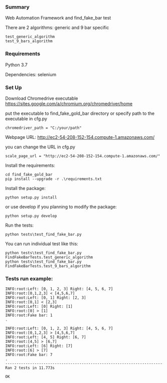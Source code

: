 ### Summary
Web Automation Framework and find_fake_bar test

There are 2 algorithms: generic and 9 bar specific
```
test_generic_algorithm
test_9_bars_algorithm
```

### Requirements
Python 3.7

Dependencies: selenium

### Set Up
Download Chromedrive executable
https://sites.google.com/a/chromium.org/chromedriver/home

put the executable to find_fake_gold_bar directory
or specify path to the executable in cfg.py
```buildoutcfg
chromedriver_path = "C:/your/path"
```

Webpage URL: http://ec2-54-208-152-154.compute-1.amazonaws.com/

you can change the URL in cfg.py
```buildoutcfg
scale_page_url = "http://ec2-54-208-152-154.compute-1.amazonaws.com/"
```

Install the requirements:
```buildoutcfg
cd find_fake_gold_bar
pip install --upgrade -r .\requirements.txt
```

Install the package:
```buildoutcfg
python setup.py install
```

or use develop if you planning to modify the package:
```buildoutcfg
python setup.py develop
```

Run the tests:
```buildoutcfg
python tests\test_find_fake_bar.py
```
You can run individual test like this:
```buildoutcfg
python tests\test_find_fake_bar.py FindFakeBarTests.test_generic_algorithm
python tests\test_find_fake_bar.py FindFakeBarTests.test_9_bars_algorithm
```

### Tests run example:
```
INFO:root:Left: [0, 1, 2, 3] Right: [4, 5, 6, 7]
INFO:root:[0,1,2,3] < [4,5,6,7]
INFO:root:Left: [0, 1] Right: [2, 3]
INFO:root:[0,1] < [2,3]
INFO:root:Left: [0] Right: [1]
INFO:root:[0] > [1]
INFO:root:Fake bar: 1
.

INFO:root:Left: [0, 1, 2, 3] Right: [4, 5, 6, 7]
INFO:root:[0,1,2,3] > [4,5,6,7]
INFO:root:Left: [4, 5] Right: [6, 7]
INFO:root:[4,5] > [6,7]
INFO:root:Left: [6] Right: [7]
INFO:root:[6] > [7]
INFO:root:Fake bar: 7
.
----------------------------------------------------------------------
Ran 2 tests in 11.773s

OK
```
